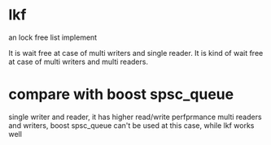 # lkf
an lock free list implement

It is wait free at case of multi writers and single reader.
It is kind of wait free at case of multi writers and multi readers.

# compare with boost spsc_queue
single writer and reader, it has higher read/write perfprmance
multi readers and writers, boost spsc_queue can't be used at this case,  while lkf works well
